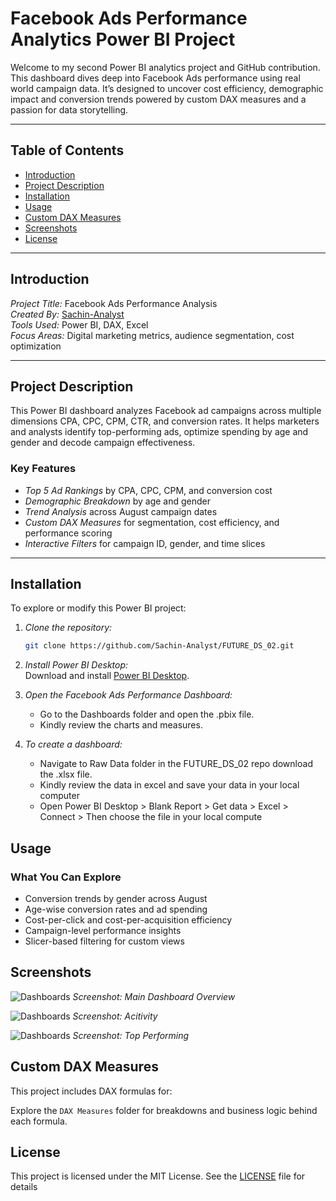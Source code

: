# Facebook Ads Performance Analytics Power BI Project

Welcome to my second Power BI analytics project and GitHub contribution. This dashboard dives deep into Facebook Ads performance using real world campaign data. It’s designed to uncover cost efficiency, demographic impact and conversion trends powered by custom DAX measures and a passion for data storytelling.

---

## Table of Contents

- [Introduction](#introduction)  
- [Project Description](#project-description)  
- [Installation](#installation)  
- [Usage](#usage)  
- [Custom DAX Measures](#custom-dax-measures)  
- [Screenshots](#screenshots)  
- [License](#license)

---

## Introduction

*Project Title:* Facebook Ads Performance Analysis  
*Created By:* [Sachin-Analyst](https://github.com/Sachin-Analyst)  
*Tools Used:* Power BI, DAX, Excel  
*Focus Areas:* Digital marketing metrics, audience segmentation, cost optimization

---

## Project Description

This Power BI dashboard analyzes Facebook ad campaigns across multiple dimensions CPA, CPC, CPM, CTR, and conversion rates. It helps marketers and analysts identify top-performing ads, optimize spending by age and gender and decode campaign effectiveness.

### Key Features

- *Top 5 Ad Rankings* by CPA, CPC, CPM, and conversion cost  
- *Demographic Breakdown* by age and gender  
- *Trend Analysis* across August campaign dates  
- *Custom DAX Measures* for segmentation, cost efficiency, and performance scoring  
- *Interactive Filters* for campaign ID, gender, and time slices

---

## Installation

To explore or modify this Power BI project:

1. *Clone the repository:*
   ```bash
   git clone https://github.com/Sachin-Analyst/FUTURE_DS_02.git

2. *Install Power BI Desktop:*  
   Download and install [Power BI Desktop](https://powerbi.microsoft.com/desktop/).

3. *Open the Facebook Ads Performance Dashboard:*
   - Go to the Dashboards folder and open the .pbix file.
   - Kindly review the charts and measures.
    
4. *To create a dashboard:*
   - Navigate to Raw Data folder in the FUTURE_DS_02 repo download the .xlsx file.
   - Kindly review the data in excel and save your data in your local computer
   - Open Power BI Desktop > Blank Report > Get data > Excel > Connect > Then choose the file in your local compute
  
## Usage
### What You Can Explore
- Conversion trends by gender across August
- Age-wise conversion rates and ad spending
- Cost-per-click and cost-per-acquisition efficiency
- Campaign-level performance insights
- Slicer-based filtering for custom views


## Screenshots
![Dashboards](Dashboards/Screenshot_of_Facebook_Ad_Performance_Overview.png)
*Screenshot: Main Dashboard Overview*

![Dashboards](Dashboards/Screenshot_of_Facebook_Ad_Performance_Acitivity.png)
*Screenshot: Acitivity*

![Dashboards](Dashboards/Screenshot_of_Facebook_Ad_Performance_Top_Performing.png)
*Screenshot: Top Performing*

## Custom DAX Measures
This project includes DAX formulas for:

Explore the `DAX Measures` folder for breakdowns and business logic behind each formula.


## License
This project is licensed under the MIT License. See the [LICENSE](LICENSE) file for details
